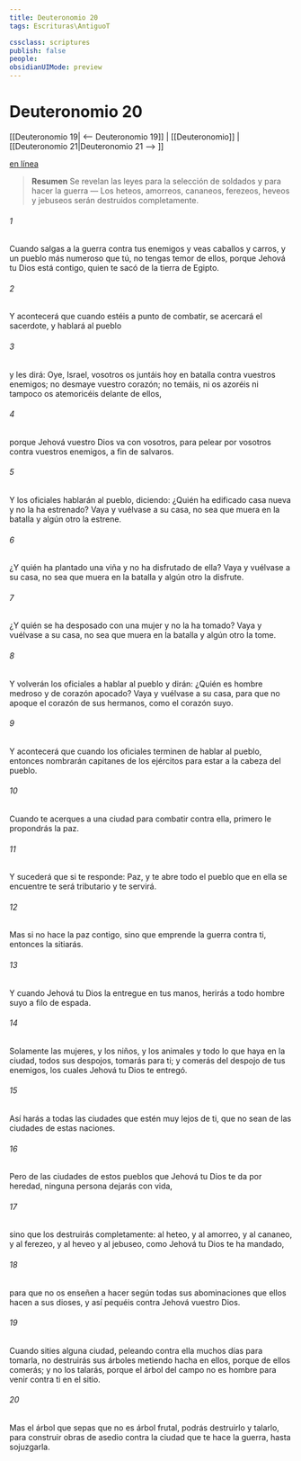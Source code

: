 ```yaml
---
title: Deuteronomio 20
tags: Escrituras\AntiguoT

cssclass: scriptures
publish: false
people:
obsidianUIMode: preview
---
```


# Deuteronomio 20
[[Deuteronomio 19| <-- Deuteronomio 19]] | [[Deuteronomio]] | [[Deuteronomio 21|Deuteronomio 21 --> ]]

[en línea](https://churchofjesuschrist.org/study/scriptures/ot/deut/20?lang=spa)

> __Resumen__
Se revelan las leyes para la selección de soldados y para hacer la guerra — Los heteos, amorreos, cananeos, ferezeos, heveos y jebuseos serán destruidos completamente.

###### 1 
Cuando salgas a la guerra contra tus enemigos y veas caballos y carros, y un pueblo más numeroso que tú, no tengas temor de ellos, porque Jehová tu Dios está contigo, quien te sacó de la tierra de Egipto.

###### 2 
Y acontecerá que cuando estéis a punto de combatir, se acercará el sacerdote, y hablará al pueblo

###### 3 
y les dirá: Oye, Israel, vosotros os juntáis hoy en batalla contra vuestros enemigos; no desmaye vuestro corazón; no temáis, ni os azoréis ni tampoco os atemoricéis delante de ellos,

###### 4 
porque Jehová vuestro Dios va con vosotros, para pelear por vosotros contra vuestros enemigos, a fin de salvaros.

###### 5 
Y los oficiales hablarán al pueblo, diciendo: ¿Quién ha edificado casa nueva y no la ha estrenado? Vaya y vuélvase a su casa, no sea que muera en la batalla y algún otro la estrene.

###### 6 
¿Y quién ha plantado una viña y no ha disfrutado de ella? Vaya y vuélvase a su casa, no sea que muera en la batalla y algún otro la disfrute.

###### 7 
¿Y quién se ha desposado con una mujer y no la ha tomado? Vaya y vuélvase a su casa, no sea que muera en la batalla y algún otro la tome.

###### 8 
Y volverán los oficiales a hablar al pueblo y dirán: ¿Quién es hombre medroso y de corazón apocado? Vaya y vuélvase a su casa, para que no apoque el corazón de sus hermanos, como el corazón suyo.

###### 9 
Y acontecerá que cuando los oficiales terminen de hablar al pueblo, entonces nombrarán capitanes de los ejércitos para estar a la cabeza del pueblo.

###### 10 
Cuando te acerques a una ciudad para combatir contra ella, primero le propondrás la paz.

###### 11 
Y sucederá que si te responde: Paz, y te abre  todo el pueblo que en ella se encuentre te será tributario y te servirá.

###### 12 
Mas si no hace la paz contigo, sino que emprende la guerra contra ti, entonces la sitiarás.

###### 13 
Y cuando Jehová tu Dios la entregue en tus manos, herirás a todo hombre suyo a filo de espada.

###### 14 
Solamente las mujeres, y los niños, y los animales y todo lo que haya en la ciudad, todos sus despojos, tomarás para ti; y comerás del despojo de tus enemigos, los cuales Jehová tu Dios te entregó.

###### 15 
Así harás a todas las ciudades que estén muy lejos de ti, que no sean de las ciudades de estas naciones.

###### 16 
Pero de las ciudades de estos pueblos que Jehová tu Dios te da por heredad, ninguna persona dejarás con vida,

###### 17 
sino que los destruirás completamente: al heteo, y al amorreo, y al cananeo, y al ferezeo, y al heveo y al jebuseo, como Jehová tu Dios te ha mandado,

###### 18 
para que no os enseñen a hacer según todas sus abominaciones que ellos hacen a sus dioses, y así pequéis contra Jehová vuestro Dios.

###### 19 
Cuando sities alguna ciudad, peleando contra ella muchos días para tomarla, no destruirás sus árboles metiendo hacha en ellos, porque de ellos comerás; y no los talarás, porque el árbol del campo no es hombre para venir contra ti en el sitio.

###### 20 
Mas el árbol que sepas que no es árbol frutal, podrás destruirlo y talarlo, para construir obras de asedio contra la ciudad que te hace la guerra, hasta sojuzgarla.

